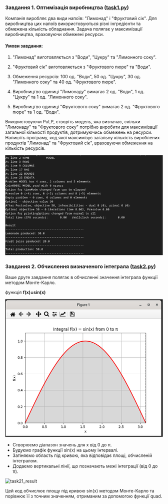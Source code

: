 ### Завдання 1. Оптимізація виробництва ([task1.py](task1.py))

Компанія виробляє два види напоїв: "Лимонад" і "Фруктовий сік". Для виробництва цих напоїв використовуються різні інгредієнти та обмежена кількість обладнання. Задача полягає у максимізації виробництва, враховуючи обмежені ресурси.

#### Умови завдання:

1. "Лимонад" виготовляється з "Води", "Цукру" та "Лимонного соку".

2. "Фруктовий сік" виготовляється з "Фруктового пюре" та "Води".

3. Обмеження ресурсів: 100 од. "Води", 50 од. "Цукру", 30 од. "Лимонного соку" та 40 од. "Фруктового пюре".

4. Виробництво одиниці "Лимонаду" вимагає 2 од. "Води", 1 од. "Цукру" та 1 од. "Лимонного соку".

5. Виробництво одиниці "Фруктового соку" вимагає 2 од. "Фруктового пюре" та 1 од. "Води".

Використовуючи PuLP, створіть модель, яка визначає, скільки "Лимонаду" та "Фруктового соку" потрібно виробити для максимізації загальної кількості продуктів, дотримуючись обмежень на ресурси. Напишіть програму, код якої максимізує загальну кількість вироблених продуктів "Лимонад" та "Фруктовий сік", враховуючи обмеження на кількість ресурсів.

![task1_result](task1_result.png "task1_result")



### Завдання 2. Обчислення визначеного інтеграла ([task2.py](task2.py))

Ваше друге завдання полягає в обчисленні значення інтеграла функції методом Монте-Карло.

функція <b>f(x)=sin(x)</b> 

![task2_result](task2_result.png "task2_result")

 - Створюємо діапазон значень для x від 0 до π.
 - Будуємо графік функції sin(x) на цьому інтервалі.
 - Затіняємо область під кривою, яка відповідає площі, обчисленій інтегралом.
 - Додаємо вертикальні лінії, що позначають межі інтеграції (від 0 до π).

![task21_result](tas21_result.png "task21_result")

Цей код обчислює площу під кривою 
sin(x) методом Монте-Карло та порівнює її з точним значенням, отриманим за допомогою функції quad.

